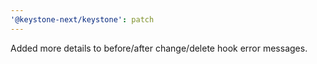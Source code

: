 ```yaml
---
'@keystone-next/keystone': patch
---
```


Added more details to before/after change/delete hook error messages.
